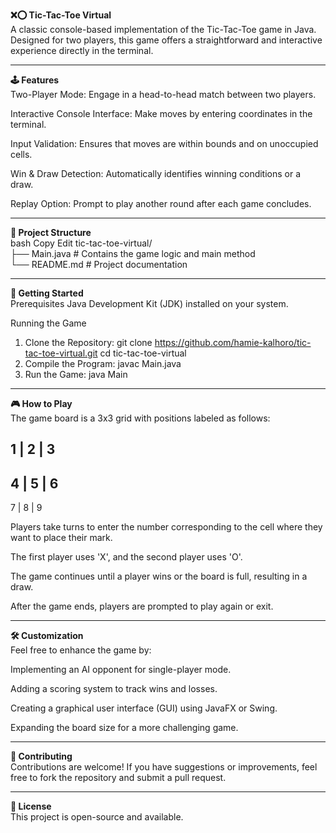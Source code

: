 **❌⭕ Tic-Tac-Toe Virtual**<br>
A classic console-based implementation of the Tic-Tac-Toe game in Java. Designed for two players, this game offers a straightforward and interactive experience directly in the terminal.

---

**🕹️ Features**<br>
Two-Player Mode: Engage in a head-to-head match between two players.

Interactive Console Interface: Make moves by entering coordinates in the terminal.

Input Validation: Ensures that moves are within bounds and on unoccupied cells.

Win & Draw Detection: Automatically identifies winning conditions or a draw.

Replay Option: Prompt to play another round after each game concludes.

---

**📂 Project Structure**<br>
bash
Copy
Edit
tic-tac-toe-virtual/<br>
├── Main.java         # Contains the game logic and main method<br>
└── README.md         # Project documentation

---

**🚀 Getting Started**<br>
Prerequisites
Java Development Kit (JDK) installed on your system.

Running the Game
1. Clone the Repository:
git clone https://github.com/hamie-kalhoro/tic-tac-toe-virtual.git
cd tic-tac-toe-virtual  
2. Compile the Program:
javac Main.java
3. Run the Game:
java Main

---

**🎮 How to Play**<br>
The game board is a 3x3 grid with positions labeled as follows:

 1 | 2 | 3
-----------
 4 | 5 | 6
-----------
 7 | 8 | 9

 Players take turns to enter the number corresponding to the cell where they want to place their mark.

The first player uses 'X', and the second player uses 'O'.

The game continues until a player wins or the board is full, resulting in a draw.

After the game ends, players are prompted to play again or exit.

---

**🛠️ Customization**<br>
Feel free to enhance the game by:

Implementing an AI opponent for single-player mode.

Adding a scoring system to track wins and losses.

Creating a graphical user interface (GUI) using JavaFX or Swing.

Expanding the board size for a more challenging game.

---

**🤝 Contributing**<br>
Contributions are welcome! If you have suggestions or improvements, feel free to fork the repository and submit a pull request.

---

**📄 License**<br>
This project is open-source and available.
